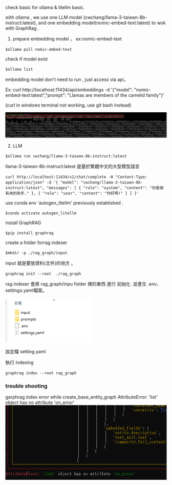 check basic  for ollama & litellm basic.

with ollama , we use one LLM model (cwchang/llama-3-taiwan-8b-instruct:latest), and one embedding model(nomic-embed-text:latest) to wok with GraphRag .

1. prepare embedding model ， ex:nomic-embed-text

`$ollama pull nomic-embed-text`

check if model exist

`$ollama list`

embedding model don't need to run , just access via api，

Ex: curl http://localhost:11434/api/embeddings -d '{"model": "nomic-embed-text:latest","prompt": "Llamas are members of the camelid family"}'

(curl in windows terminal not working, use git bash instead)

![](./assets/2024-12-14-14-57-53.png)

2. LLM

`$ollama run cwchang/llama-3-taiwan-8b-instruct:latest`

llama-3-taiwan-8b-instruct:latest 是基於繁體中文的大型模型語言


`curl http://localhost:11434/v1/chat/complete -H "Content-Type: application/json" -d '{ "model": "cwchang/llama-3-taiwan-8b-instruct:latest", "messages": [ { "role": "system", "content": "你是個有用的助手." }, { "role": "user", "content": "你好啊!" } ] }'`

use conda env 'autogen_litellm' previously established .

`$conda activate autogen_litellm `

install GraphRAG

`$pip install graphrag`

create a folder forrag indexer

`$mkdir -p ./rag_graph/input`

input 就是要放資料(文件)的地方 。

`graphrag init --root  ./rag_graph`

rag indexer 會將 rag_graph/inpu folder 裡的東西 進行 初始化 .並產生 .env、settings.yaml檔案。

![](./assets/2024-12-07-14-21-43.png)

設定檔 setting.yaml

執行 indexing

`graphrag index --root rag_graph`

### trouble shooting

garphrag index  error while    create_base_entity_graph AttributeError: 'list' object has no attribute 'on_error'
![](./assets/2024-12-08-10-03-08.png)
